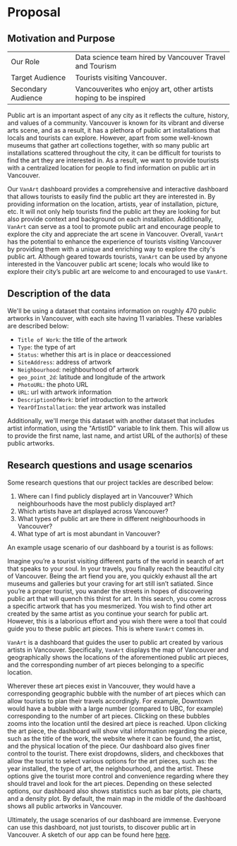 # Proposal
## Motivation and Purpose

|                    |                                                                       |
|--------------------|-----------------------------------------------------------------------|
| Our Role           | Data science team hired by Vancouver Travel and Tourism               |
| Target Audience    | Tourists visiting Vancouver.                                          |
| Secondary Audience | Vancouverites who enjoy art, other artists hoping to be inspired      |

Public art is an important aspect of any city as it reflects the culture, history, and values of a community. Vancouver is known for its vibrant and diverse arts scene, and as a result, it has a plethora of public art installations that locals and tourists can explore. However, apart from some well-known museums that gather art collections together, with so many public art installations scattered throughout the city, it can be difficult for tourists to find the art they are interested in. As a result, we want to provide tourists with a centralized location for people to find information on public art in Vancouver.

Our `VanArt` dashboard provides a comprehensive and interactive dashboard that allows tourists to easily find the public art they are interested in. By providing information on the location, artists, year of installation, picture, etc. It will not only help tourists find the public art they are looking for but also provide context and background on each installation. Additionally, `VanArt` can serve as a tool to promote public art and encourage people to explore the city and appreciate the art scene in Vancouver. Overall, `VanArt` has the potential to enhance the experience of tourists visiting Vancouver by providing them with a unique and enriching way to explore the city's public art. Although geared towards tourists, `VanArt` can be used by anyone interested in the Vancouver public art scene; locals who would like to explore their city’s public art are welcome to and encouraged to use `VanArt`.

## Description of the data
We'll be using a dataset that contains information on roughly 470 public artworks in Vancouver, with each site having 11 variables. These variables are described below:
-	`Title of Work`: the title of the artwork 
-	`Type`: the type of art 
-	`Status`: whether this art is in place or deaccessioned 
-	`SiteAddress`: address of artwork
-	`Neighbourhood`: neighbourhood of artwork
-	`geo_point_2d`: latitude and longitude of the artwork
-	`PhotoURL`: the photo URL
-	`URL`: url with artwork information
-	`DescriptionOfWork`: brief introduction to the artwork
-	`YearOfInstallation`: the year artwork was installed

Additionally, we'll merge this dataset with another dataset that includes artist information, using the "ArtistID" variable to link them. This will allow us to provide the first name, last name, and artist URL of the author(s) of these public artworks.

## Research questions and usage scenarios
Some research questions that our project tackles are described below:
1.	Where can I find publicly displayed art in Vancouver? Which neighbourhoods have the most publicly displayed art?  
2.	Which artists have art displayed across Vancouver? 
3.	What types of public art are there in different neighbourhoods in Vancouver? 
4.	What type of art is most abundant in Vancouver? 

An example usage scenario of our dashboard by a tourist is as follows:

Imagine you’re a tourist visiting different parts of the world in search of art that speaks to your soul. In your travels, you finally reach the beautiful city of Vancouver. Being the art fiend you are, you quickly exhaust all the art museums and galleries but your craving for art still isn’t satiated. Since you’re a proper tourist, you wander the streets in hopes of discovering public art that will quench this thirst for art. In this search, you come across a specific artwork that has you mesmerized. You wish to find other art created by the same artist as you continue your search for public art. However, this is a laborious effort and you wish there were a tool that could guide you to these public art pieces. This is where `VanArt` comes in. 

`VanArt` is a dashboard that guides the user to public art created by various artists in Vancouver. Specifically, `VanArt` displays the map of Vancouver and geographically shows the locations of the aforementioned public art pieces, and the corresponding number of art pieces belonging to a specific location. 

Wherever these art pieces exist in Vancouver, they would have a corresponding geographic bubble with the number of art pieces which can allow tourists to plan their travels accordingly.  For example, Downtown would have a bubble with a large number (compared to UBC, for example) corresponding to the number of art pieces. Clicking on these bubbles zooms into the location until the desired art piece is reached. Upon clicking the art piece, the dashboard will show vital information regarding the piece, such as the title of the work, the website where it can be found, the artist, and the physical location of the piece. Our dashboard also gives finer control to the tourist. There exist dropdowns, sliders, and checkboxes that allow the tourist to select various options for the art pieces, such as: the year installed, the type of art, the neighbourhood, and the artist. These options give the tourist more control and convenience regarding where they should travel and look for the art pieces. Depending on these selected options, our dashboard also shows statistics such as bar plots, pie charts, and a density plot. By default, the main map in the middle of the dashboard shows all public artworks in Vancouver.

Ultimately, the usage scenarios of our dashboard are immense. Everyone can use this dashboard, not just tourists, to discover public art in Vancouver. A sketch of our app can be found here [here](../img/VanArt_mockup.jpg).

